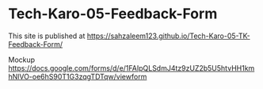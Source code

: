 # Tech-Karo-05-Feedback-Form
 This site is published at https://sahzaleem123.github.io/Tech-Karo-05-TK-Feedback-Form/
 
 Mockup https://docs.google.com/forms/d/e/1FAIpQLSdmJ4tz9zUZ2b5U5htvHH1kmhNlVO-oe6hS90T1G3zqgTDTqw/viewform
